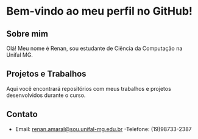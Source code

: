 # Bem-vindo ao meu perfil no GitHub!

## Sobre mim
Olá! Meu nome é Renan, sou estudante de Ciência da Computação na Unifal MG. 

## Projetos e Trabalhos
Aqui você encontrará repositórios com meus trabalhos e projetos desenvolvidos durante o curso.

## Contato
- Email: renan.amaral@sou.unifal-mg.edu.br
-Telefone: (19)98733-2387
